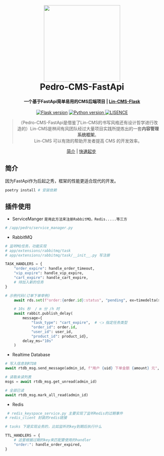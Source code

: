 <!-- # Lin-CMS-Flask -->

<h1 align="center">
  <a href="https://doc.cms.talelin.com/">
  <img src="https://up.qi-yue.vip/ny1.png" width="250"/></a>
  <br>
  Pedro-CMS-FastApi
</h1>

<h4 align="center">一个基于FastApi简单易用的CMS后端项目 | <a href="https://doc.cms.talelin.com/" target="_blank">Lin-CMS-Flask</a></h4>

<p align="center">
  <a href="http://Flask.pocoo.org/docs/3.0/" rel="nofollow">
  <img src="https://img.shields.io/badge/Flask-3.1.0-green.svg" alt="Flask version" data-canonical-src="https://img.shields.io/badge/Flask-3.1.0-green.svg" style="max-width:100%;"></a>
    <a href="https://www.python.org/" rel="nofollow">
    <img src="https://img.shields.io/badge/python->=3.9,<3.14-red.svg" alt="Python version" data-canonical-src="https://img.shields.io/badge/python->=3.9,<3.14-red.svg" style="max-width:100%;">
    </a>
      <a href="https://doc.cms.talelin.com/" rel="nofollow"><img src="https://img.shields.io/badge/license-MIT-skyblue.svg" alt="LISENCE" data-canonical-src="https://img.shields.io/badge/license-MIT-skyblue.svg" style="max-width:100%;"></a>
</p>

<blockquote align="center">
（Pedro-CMS-FastApi是借鉴了Lin-CMS的书写风格还有设计哲学进行改造的）Lin-CMS是林间有风团队经过大量项目实践所提炼出的一套<strong>内容管理系统框架</strong>。<br>
 Lin-CMS 可以有效的帮助开发者提高 CMS 的开发效率。
</blockquote>

<p align="center">
  <a href="#简介">简介</a>&nbsp;|&nbsp;<a href="https://doc.cms.talelin.com/start/flask/">快速起步</a>&nbsp;
</p>

## 简介
因为FastApi作为后起之秀，框架的性能更适合现代的开发。

```python
poetry install # 安装依赖

```

## 插件使用
- ServiceManger
`是用此方法来注册RabbitMQ，Redis.....等三方`
```python
# /app/pedro/service_manager.py
```


- RabbitMQ
```python
# 监听MQ任务，功能实现
# app/extensions/rabbitmq/task
# app/extensions/rabbitmq/task/__init__.py 写注册

TASK_HANDLERS = {
    "order_expire": handle_order_timeout,
    "vip_expire": handle_vip_expire,
    "cart_expire": handle_cart_expire,
    # 待加入新的任务
}

# 示例代码(订单下单举例)
    await rds.set(f"order:{order.id}:status", "pending", ex=timedelta(seconds=10))

    # 10s 秒  / m 分 /h 时
    await rabbit.publish_delay(
        message={
            "task_type": "cart_expire",  # 👈 指定任务类型
            "order_id": order.id,
            "user_id": user_id,
            "product_id": product_id},
        delay_ms="10s"
    )

```

- Realtime Database

```python
# 写入信息到RTDB
await rtdb_msg.send_message(admin_id, f"用户 {uid} 下单金额 {amount} 元", extra={"order_id": order_id})

# 读取未读列表
msgs = await rtdb_msg.get_unread(admin_id)

# 全部已读
await rtdb_msg.mark_all_read(admin_id)

```
- Redis

```python
 # redis_keyspace_service.py 主要实现了监听Redis的过期事件
# redis_client 封装的redis链接

# tasks 下是实现业务的，比如监听的key到期后执行什么

TTL_HANDLERS = {
    # 这里根据过期的key来匹配要使用的handler
    "order:": handle_order_expired,
}

```